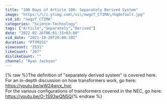 ```yaml
---
title: "100 Days of Article 100: Separately Derived System"
image: "https:\/\/i.ytimg.com\/vi\/nwgzT_CTIMA\/hqdefault.jpg"
vid_id: "nwgzT_CTIMA"
categories: "Science-Technology"
tags: ["Article","Separately","Derived"]
date: "2022-02-26T06:01:15+03:00"
vid_date: "2021-10-20T20:00:10Z"
duration: "PT7M15S"
viewcount: "2531"
likeCount: "207"
dislikeCount: ""
channel: "Ryan Jackson"
---
```

{% raw %}The definition of &quot;separately derived system&quot; is covered here.<br />For an in-depth discussion on how transformers work, go here: <a rel="nofollow" target="blank" href="https://youtu.be/wW24wvx_hvc">https://youtu.be/wW24wvx_hvc</a><br />For the various configurations of transformers covered in the NEC, go here: <a rel="nofollow" target="blank" href="https://youtu.be/O-1S93wQN5Q">https://youtu.be/O-1S93wQN5Q</a>{% endraw %}
